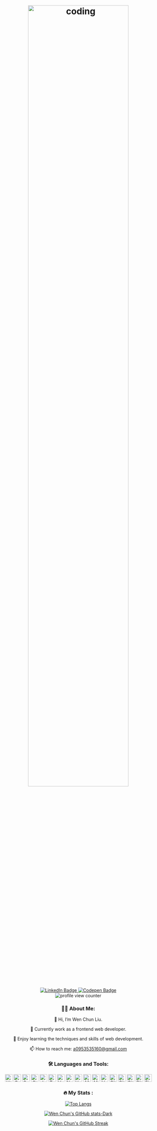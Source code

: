 <h1 align="center">
  <img src="https://media.giphy.com/media/JFeea62zpwlmhgKHby/giphy.gif" alt="coding" width="80%" />
</h1>

<div align="center">
  <a href="https://www.linkedin.com/in/wen-chen-l-72a6491a0/">
    <img src="https://img.shields.io/badge/LinkedIn-0A66C2?style=for-the-badge&logo=linkedin&logoColor=white" alt="LinkedIn Badge"/>
  </a>
  <a href="https://codepen.io/wenchunliu">
    <img src="https://img.shields.io/badge/Codepen-black?style=for-the-badge&logo=codepen&logoColor=white" alt="Codepen Badge"/>
  </a>
</div>
<div align="center">
  <img src="https://komarev.com/ghpvc/?username=wenchunliu0210&color=F291A3" alt="profile view counter" />
</div>

<div align="center">

  ### :woman_technologist: About Me:

  :wave: Hi, I’m Wen Chun Liu.

  :briefcase: Currently work as a frontend web developer.

  :seedling: Enjoy learning the techniques and skills of web development.

  :mailbox: How to reach me: a0953535160@gmail.com


  ### :hammer_and_wrench: Languages and Tools:
  <img src='https://cdn.jsdelivr.net/gh/devicons/devicon/icons/html5/html5-original.svg' title="Html5" alt="Html5" width="24" height="24"/>
  <img src='https://cdn.jsdelivr.net/gh/devicons/devicon/icons/css3/css3-original.svg' title="Css3" alt="Css3" width="24" height="24"/>
  <img src='https://cdn.jsdelivr.net/gh/devicons/devicon/icons/sass/sass-original.svg' title="Sass" alt="Sass" width="24" height="24"/>
  <img src='https://cdn.jsdelivr.net/gh/devicons/devicon/icons/stylus/stylus-original.svg' title="Stylus" alt="Stylus" width="24" height="24"/>
  <img src='https://cdn.jsdelivr.net/gh/devicons/devicon/icons/javascript/javascript-original.svg' title="Javascript" alt="Javascript" width="24" height="24"/>
  <img src='https://cdn.jsdelivr.net/gh/devicons/devicon/icons/typescript/typescript-original.svg' title="Typescript" alt="Typescript" width="24" height="24"/>
  <img src='https://cdn.jsdelivr.net/gh/devicons/devicon/icons/vuejs/vuejs-original.svg' title="Vuejs" alt="Vuejs" width="24" height="24"/>
  <img src='https://cdn.jsdelivr.net/gh/devicons/devicon/icons/nuxtjs/nuxtjs-original.svg' title="Nuxtjs" alt="Nuxtjs" width="24" height="24"/>
  <img src='https://cdn.jsdelivr.net/gh/devicons/devicon/icons/vuetify/vuetify-original.svg' title="Vuetify" alt="Vuetify" width="24" height="24"/>
  <img src='https://cdn.jsdelivr.net/gh/devicons/devicon/icons/markdown/markdown-original.svg' title="Markdown" alt="Markdown" width="24" height="24"/>
  <img src='https://cdn.jsdelivr.net/gh/devicons/devicon/icons/mysql/mysql-original.svg' title="Mysql" alt="Mysql" width="24" height="24"/>
  <img src='https://cdn.jsdelivr.net/gh/devicons/devicon/icons/vscode/vscode-original.svg' title="Vscode" alt="Vscode" width="24" height="24"/>
  <img src='https://cdn.jsdelivr.net/gh/devicons/devicon/icons/git/git-original.svg' title="Git" alt="Git" width="24" height="24"/>
  <img src='https://cdn.jsdelivr.net/gh/devicons/devicon/icons/github/github-original.svg' title="Github" alt="Github" width="24" height="24"/>
  <img src='https://cdn.jsdelivr.net/gh/devicons/devicon/icons/gitlab/gitlab-original.svg' title="Gitlab" alt="Gitlab" width="24" height="24"/>
  <img src='https://cdn.jsdelivr.net/gh/devicons/devicon/icons/bitbucket/bitbucket-original.svg' title="Bitbucket" alt="Bitbucket" width="24" height="24"/>
  <img src='https://cdn.jsdelivr.net/gh/devicons/devicon/icons/firebase/firebase-plain.svg' title="Firebase" alt="Firebase" width="24" height="24"/>


  ### :fire: My Stats :
  [![Top Langs](https://github-readme-stats-wenchunliu0210.vercel.app/api/top-langs/?username=wenchunliu0210&layout=compact)](https://github.com/wenchunliu0210/github-readme-stats)
<!--   &nbsp;&nbsp;![LeetCode Stats](https://leetcode.card.workers.dev/a0193034?theme=default&font=source_code_pro&extension=null&width=350&height=140) -->

  [![Wen Chun's GitHub stats-Dark](https://github-readme-stats-wenchunliu0210.vercel.app/api?username=wenchunliu0210&hide_title=true&hide=stars&count_private=true&show_icons=true&theme=radical)](https://github.com/wenchunliu0210/github-readme-stats)

  [![Wen Chun's GitHub Streak](https://streak-stats.demolab.com?user=wenchunliu0210&theme=radical&mode=daily)](https://git.io/streak-stats)
  
</div>
  
<!---
wenchunliu0210/wenchunliu0210 is a ✨ special ✨ repository because its `README.md` (this file) appears on your GitHub profile.
You can click the Preview link to take a look at your changes.
--->
